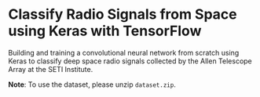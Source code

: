 # Classify Radio Signals from Space using Keras with TensorFlow

Building and training a convolutional neural network from scratch using Keras to classify deep space radio signals collected by the Allen Telescope Array at the SETI Institute.

**Note**: To use the dataset, please unzip `dataset.zip`.

